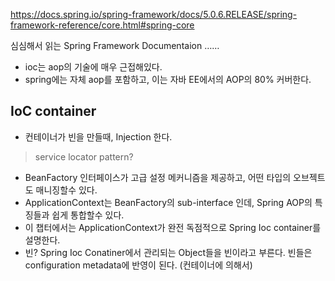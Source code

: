 

https://docs.spring.io/spring-framework/docs/5.0.6.RELEASE/spring-framework-reference/core.html#spring-core

심심해서 읽는 Spring Framework Documentaion …… 

- ioc는 aop의 기술에 매우 근접해있다. 
- spring에는 자체 aop를 포함하고, 이는 자바 EE에서의 AOP의 80% 커버한다. 



## IoC container

- 컨테이너가 빈을 만들때, Injection 한다.

> service locator pattern?
>
> 

- BeanFactory 인터페이스가 고급 설정 메커니즘을 제공하고, 어떤 타입의 오브젝트도 매니징할수 있다. 
- ApplicationContext는 BeanFactory의 sub-interface 인데, Spring AOP의 특징들과 쉽게 통합할수 있다. 
- 이 챕터에서는 ApplicationContext가 완전 독점적으로 Spring Ioc container를 설명한다.
- 빈? Spring Ioc Conatiner에서 관리되는 Object들을 빈이라고 부른다. 빈들은 configuration metadata에 반영이 된다. (컨테이너에 의해서)